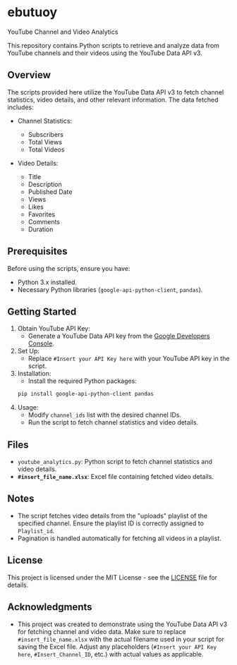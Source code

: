# ebutuoy
YouTube Channel and Video Analytics

This repository contains Python scripts to retrieve and analyze data from YouTube channels and their videos using the YouTube Data API v3.

## Overview
The scripts provided here utilize the YouTube Data API v3 to fetch channel statistics, video details, and other relevant information. The data fetched includes:

- Channel Statistics:
  - Subscribers
  - Total Views
  - Total Videos

- Video Details:
  - Title
  - Description
  - Published Date
  - Views
  - Likes
  - Favorites
  - Comments
  - Duration

## Prerequisites
Before using the scripts, ensure you have:
- Python 3.x installed.
- Necessary Python libraries (`google-api-python-client`, `pandas`).

## Getting Started
1. Obtain YouTube API Key:
   - Generate a YouTube Data API key from the [Google Developers Console](https://console.developers.google.com/).
2. Set Up:
   - Replace `#Insert your API Key here` with your YouTube API key in the script.
3. Installation:
   - Install the required Python packages:
 	```bash
 	pip install google-api-python-client pandas
 	```
4. Usage:
   - Modify `channel_ids` list with the desired channel IDs.
   - Run the script to fetch channel statistics and video details.

## Files
- `youtube_analytics.py`: Python script to fetch channel statistics and video details.
- **`#insert_file_name.xlsx`**: Excel file containing fetched video details.

## Notes
- The script fetches video details from the "uploads" playlist of the specified channel. Ensure the playlist ID is correctly assigned to `Playlist_id`.
- Pagination is handled automatically for fetching all videos in a playlist.

## License
This project is licensed under the MIT License - see the [LICENSE](LICENSE) file for details.

## Acknowledgments
- This project was created to demonstrate using the YouTube Data API v3 for fetching channel and video data.
Make sure to replace `#insert_file_name.xlsx` with the actual filename used in your script for saving the Excel file. Adjust any placeholders (`#Insert your API Key here`, `#Insert_Channel_ID`, etc.) with actual values as applicable.
